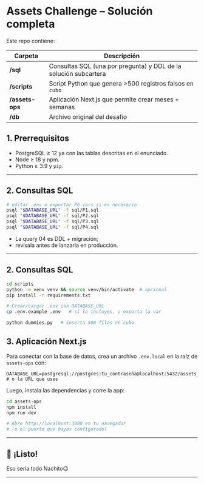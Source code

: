 # Assets Challenge – Solución completa

Este repo contiene:

| Carpeta | Descripción |
|---------|-------------|
| **/sql** | Consultas SQL (una por pregunta) y DDL de la solución subcartera |
| **/scripts** | Script Python que genera >500 registros falsos en `cubo` |
| **/assets-ops** | Aplicación Next.js que permite crear meses + semanas |
| **/db** | Archivo original del desafío |

## 1. Prerrequisitos
* PostgreSQL ≥ 12 ya con las tablas descritas en el enunciado.
* Node ≥ 18 y npm.
* Python ≥ 3.9 y `pip`.

---

## 2. Consultas SQL

```bash
# editar .env o exportar PG vars si es necesario
psql "$DATABASE_URL" -f sql/P1.sql
psql "$DATABASE_URL" -f sql/P2.sql
psql "$DATABASE_URL" -f sql/P3.sql
psql "$DATABASE_URL" -f sql/P4.sql
```

* La query 04 es DDL + migración; 
* revísala antes de lanzarla en producción.

---

## 2. Consultas SQL

```bash
cd scripts
python -m venv venv && source venv/bin/activate  # opcional
pip install -r requirements.txt

# Crear/cargar .env con DATABASE_URL
cp .env.example .env   # si lo incluyes, o exporta la var

python dummies.py   # inserta 500 filas en cubo
```

## 3. Aplicación Next.js

Para conectar con la base de datos, crea un archivo `.env.local` en la raíz de `assets-ops` con:

```env
DATABASE_URL=postgresql://postgres:tu_contraseña@localhost:5432/assets_db # o la URL que uses
```
Luego, instala las dependencias y corre la app:

```bash
cd assets-ops
npm install
npm run dev

# Abre http://localhost:3000 en tu navegador
# (o el puerto que hayas configurado)
```
---

## 🎉 ¡Listo!  
Eso sería todo Nachito😉

---
